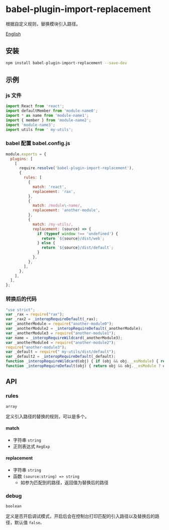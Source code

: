 # babel-plugin-import-replacement

根据自定义规则，替换模块引入路径。

[English](https://www.npmjs.com/package/babel-plugin-import-replacement)

## 安装

```sh
npm install babel-plugin-import-replacement --save-dev
```

## 示例

### js 文件

```js
import React from 'react';
import defaultMember from 'module-name0';
import * as name from 'module-name1';
import { member } from 'module-name2';
import 'module-name3';
import utils from ' my-utils';
```

### babel 配置 babel.config.js

```js
module.exports = {
  plugins: [
    [
      require.resolve('babel-plugin-import-replacement'),
      {
        rules: [
          {
            match: 'react',
            replacement: 'rax',
          },
          {
            match: /module\-name/,
            replacement: 'another-module',
          },
          {
            match: /my-utils/,
            replacement: (source) => {
              if (typeof window !== 'undefined') {
                return `${source}/dist/web`;
              } else {
                return `${source}/dist/default`;
              }
            },
          },
        ],
      },
    ],
  ],
};
```

### 转换后的代码

```js
"use strict";
var _rax = require("rax");
var _rax2 = _interopRequireDefault(_rax);
var _anotherModule = require("another-module0");
var _anotherModule2 = _interopRequireDefault(_anotherModule);
var _anotherModule3 = require("another-module1");
var name = _interopRequireWildcard(_anotherModule3);
var _anotherModule4 = require("another-module2");
require("another-module3");
var _default = require(" my-utils/dist/default");
var _default2 = _interopRequireDefault(_default);
function _interopRequireWildcard(obj) { if (obj && obj.__esModule) { return obj; } else { var newObj = {}; if (obj != null) { for (var key in obj) { if (Object.prototype.hasOwnProperty.call(obj, key)) newObj[key] = obj[key]; } } newObj.default = obj; return newObj; } }
function _interopRequireDefault(obj) { return obj && obj.__esModule ? obj : { default: obj }; }'
```

## API

### rules

`array`

定义引入路径的替换的规则，可以是多个。

#### match

- 字符串 `string`
- 正则表达式 `RegExp`

#### replacement

- 字符串 `string`
- 函数 `(source:string) => string`
  - 如参为匹配到的路径，返回值为替换后的路径

### debug

`boolean`

定义是否开启调试模式，开启后会在控制台打印匹配的引入路径以及替换后的路径，默认值 `false。`
